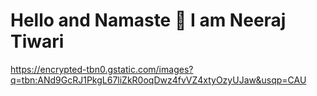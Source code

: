 <h1> Hello and Namaste 👋 I am Neeraj Tiwari </h1>

<!--
**CodingExpertNeeraj/CodingExpertNeeraj** is a ✨ _special_ ✨ repository because its `README.md` (this file) appears on your GitHub profile.
- 📫 How to reach me: ...Email - nt98924@gmail.com
![image](https://user-images.githubusercontent.com/79464162/154439195-ae433614-1a99-493d-982d-255b32ba41cc.png)
https://encrypted-tbn0.gstatic.com/images?q=tbn:ANd9GcRJ1PkgL67liZkR0oqDwz4fvVZ4xtyOzyUJaw&usqp=CAU
 
![image](https://user-images.githubusercontent.com/79464162/154438796-6d407464-fa99-4669-9303-918e4e94325a.png)
  -->
https://encrypted-tbn0.gstatic.com/images?q=tbn:ANd9GcRJ1PkgL67liZkR0oqDwz4fvVZ4xtyOzyUJaw&usqp=CAU
  
